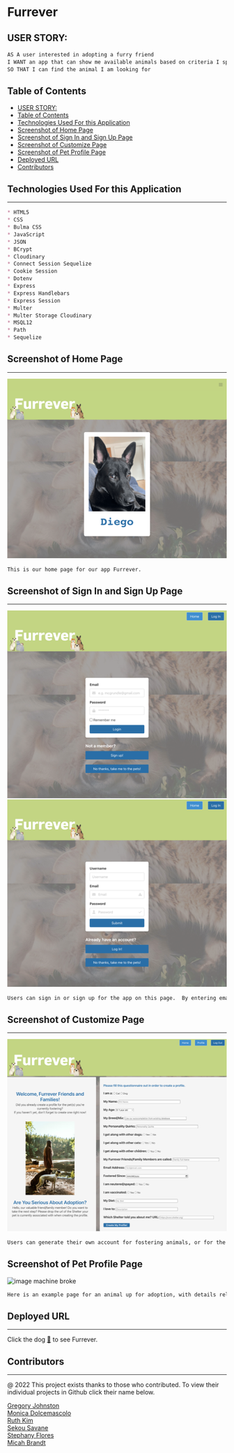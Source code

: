 # Furrever

## USER STORY:

```md
AS A user interested in adopting a furry friend
I WANT an app that can show me available animals based on criteria I specify
SO THAT I can find the animal I am looking for
```

## Table of Contents
  - [USER STORY:](#user-story)
  - [Table of Contents](#table-of-contents)
  - [Technologies Used For this Application](#technologies-used-for-this-application)
  - [Screenshot of Home Page](#screenshot-of-home-page)
  - [Screenshot of Sign In and Sign Up Page](#screenshot-of-sign-in-and-sign-up-page)
  - [Screenshot of Customize Page](#screenshot-of-customize-page)
  - [Screenshot of Pet Profile Page](#screenshot-of-pet-profile-page)
  - [Deployed URL](#deployed-url)
  - [Contributors](#contributors)

## Technologies Used For this Application

---
```md
* HTML5
* CSS 
* Bulma CSS
* JavaScript
* JSON
* BCrypt
* Cloudinary
* Connect Session Sequelize
* Cookie Session
* Dotenv
* Express
* Express Handlebars
* Express Session
* Multer
* Multer Storage Cloudinary
* MSQL12
* Path
* Sequelize
```

## Screenshot of Home Page
---
<img src="screenshots\FurreverHomepage.png" alt="image machine broke"/>

```md
This is our home page for our app Furrever.
```

## Screenshot of Sign In and Sign Up Page
---
<img src="screenshots\FurreverLoginpage.png" alt="image machine broke"/>
<img src="screenshots\FurreverSignup.png"/>


```md
Users can sign in or sign up for the app on this page.  By entering email information and password a user can make an account or sign into an existing account in order to contact foster homes.
```


## Screenshot of Customize Page
---
<img src="screenshots\FurreverCreatingProfile.png" alt="image machine broke"/>

```md
Users can generate their own account for fostering animals, or for the animals they themselves are offering for adoption.
```

## Screenshot of Pet Profile Page

<img src="screenshots\FurreverProfilepage.png" alt="image machine broke"/>

```md
Here is an example page for an animal up for adoption, with details related to special needs or affinities.
```

## Deployed URL
---

Click the dog [🐶](https://dashboard.heroku.com/apps/enigmatic-gorge-61389)  to see Furrever.


## Contributors
---
@ 2022 This project exists thanks to those who contributed. To view their individual projects in Github click their name below. <br>
<!-- Insert image here -->
<a href="https://github.com/CoffeeEyes28"> Gregory Johnston </a><br>
<a href="https://github.com/monicadolce"> Monica Dolcemascolo </a><br>
<a href="https://github.com/leanonruthie"> Ruth Kim </a><br>
<a href="https://github.com/ssavane26">Sekou Savane</a><br>
<a href="https://github.com/sflores926">Stephany Flores</a><br>
<a href="https://github.com/MBrandt6789">Micah Brandt</a><br>
